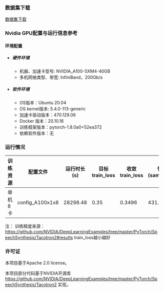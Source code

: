 ### 数据集下载

[数据集下载](../../benchmarks/tacotron2/README.md#数据集下载地址)

### Nvidia GPU配置与运行信息参考
#### 环境配置

- ##### 硬件环境
    - 机器、加速卡型号: NVIDIA_A100-SXM4-40GB
    - 多机网络类型、带宽: InfiniBand，200Gb/s

- ##### 软件环境
   - OS版本：Ubuntu 20.04
   - OS kernel版本: 5.4.0-113-generic     
   - 加速卡驱动版本：470.129.06
   - Docker 版本：20.10.16
   - 训练框架版本：pytorch-1.8.0a0+52ea372
   - 依赖软件版本：无


### 运行情况
| 训练资源 | 配置文件        | 运行时长(s) | 目标train_loss | 收敛train_loss | 性能(samples/s) |
| -------- | --------------- | ----------- | -------------- | -------------- | --------------- |
| 单机8卡  | config_A100x1x8 | 28298.48    | 0.35           | 0.3496         | 431.14          |

注：
训练精度来源：https://github.com/NVIDIA/DeepLearningExamples/tree/master/PyTorch/SpeechSynthesis/Tacotron2#results
train_loss越小越好


### 许可证

本项目基于Apache 2.0 license。

本项目部分代码基于NVIDIA开源库 https://github.com/NVIDIA/DeepLearningExamples/tree/master/PyTorch/SpeechSynthesis/Tacotron2 实现。